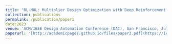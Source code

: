 ```yaml
---
title: "RL-MUL: Multiplier Design Optimization with Deep Reinforcement Learning"
collection: publications
permalink: /publication/paper1
date:2023
venue: 'ACM/IEEE Design Automation Conference (DAC), San Francisco, Jul. 2023.'
paperurl: '[http://academicpages.github.io/files/paper3.pdf](https://ieeexplore.ieee.org/document/10247941)'
---
```





